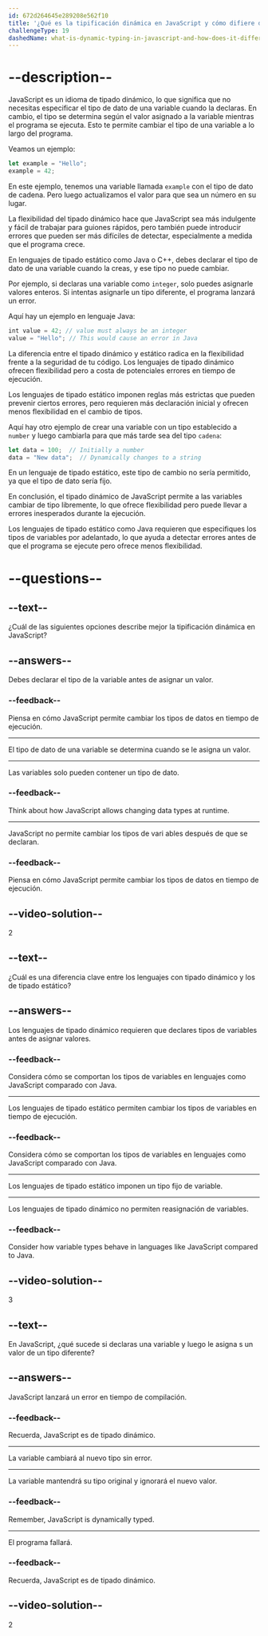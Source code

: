 ```yaml
---
id: 672d264645e289208e562f10
title: '¿Qué es la tipificación dinámica en JavaScript y cómo difiere de los lenguajes con tipado estático?'
challengeType: 19
dashedName: what-is-dynamic-typing-in-javascript-and-how-does-it-differ-from-statically-typed-languages
---
```


# --description--

JavaScript es un idioma de tipado dinámico, lo que significa que no necesitas especificar el tipo de dato de una variable cuando la declaras. En cambio, el tipo se determina según el valor asignado a la variable mientras el programa se ejecuta. Esto te permite cambiar el tipo de una variable a lo largo del programa.

Veamos un ejemplo:

```js
let example = "Hello";
example = 42;
```

En este ejemplo, tenemos una variable llamada `example` con el tipo de dato de cadena. Pero luego actualizamos el valor para que sea un número en su lugar.

La flexibilidad del tipado dinámico hace que JavaScript sea más indulgente y fácil de trabajar para guiones rápidos, pero también puede introducir errores que pueden ser más difíciles de detectar, especialmente a medida que el programa crece.

En lenguajes de tipado estático como Java o C++, debes declarar el tipo de dato de una variable cuando la creas, y ese tipo no puede cambiar.

Por ejemplo, si declaras una variable como `integer`, solo puedes asignarle valores enteros. Si intentas asignarle un tipo diferente, el programa lanzará un error.

Aquí hay un ejemplo en lenguaje Java:

```js
int value = 42; // value must always be an integer
value = "Hello"; // This would cause an error in Java
```

La diferencia entre el tipado dinámico y estático radica en la flexibilidad frente a la seguridad de tu código. Los lenguajes de tipado dinámico ofrecen flexibilidad pero a costa de potenciales errores en tiempo de ejecución.

Los lenguajes de tipado estático imponen reglas más estrictas que pueden prevenir ciertos errores, pero requieren más declaración inicial y ofrecen menos flexibilidad en el cambio de tipos.

Aquí hay otro ejemplo de crear una variable con un tipo establecido a `number` y luego cambiarla para que más tarde sea del tipo `cadena`:

```js
let data = 100;  // Initially a number
data = "New data";  // Dynamically changes to a string
```

En un lenguaje de tipado estático, este tipo de cambio no sería permitido, ya que el tipo de dato sería fijo.

En conclusión, el tipado dinámico de JavaScript permite a las variables cambiar de tipo libremente, lo que ofrece flexibilidad pero puede llevar a errores inesperados durante la ejecución.

Los lenguajes de tipado estático como Java requieren que especifiques los tipos de variables por adelantado, lo que ayuda a detectar errores antes de que el programa se ejecute pero ofrece menos flexibilidad.

# --questions--

## --text--

¿Cuál de las siguientes opciones describe mejor la tipificación dinámica en JavaScript?

## --answers--

Debes declarar el tipo de la variable antes de asignar un valor.

### --feedback--

Piensa en cómo JavaScript permite cambiar los tipos de datos en tiempo de ejecución.

---

El tipo de dato de una variable se determina cuando se le asigna un valor.

---

Las variables solo pueden contener un tipo de dato.

### --feedback--

Think about how JavaScript allows changing data types at runtime.

---

JavaScript no permite cambiar los tipos de vari ables después de que se declaran.

### --feedback--

Piensa en cómo JavaScript permite cambiar los tipos de datos en tiempo de ejecución.

## --video-solution--

2

## --text--

¿Cuál es una diferencia clave entre los lenguajes con tipado dinámico y los de tipado estático?

## --answers--

Los lenguajes de tipado dinámico requieren que declares tipos de variables antes de asignar valores.

### --feedback--

Considera cómo se comportan los tipos de variables en lenguajes como JavaScript comparado con Java.

---

Los lenguajes de tipado estático permiten cambiar los tipos de variables en tiempo de ejecución.

### --feedback--

Considera cómo se comportan los tipos de variables en lenguajes como JavaScript comparado con Java.

---

Los lenguajes de tipado estático imponen un tipo fijo de variable.

---

Los lenguajes de tipado dinámico no permiten reasignación de variables.

### --feedback--

Consider how variable types behave in languages like JavaScript compared to Java.

## --video-solution--

3

## --text--

En JavaScript, ¿qué sucede si declaras una variable y luego le asigna s un valor de un tipo diferente?

## --answers--

JavaScript lanzará un error en tiempo de compilación.

### --feedback--

Recuerda, JavaScript es de tipado dinámico.

---

La variable cambiará al nuevo tipo sin error.

---

La variable mantendrá su tipo original y ignorará el nuevo valor.

### --feedback--

Remember, JavaScript is dynamically typed.

---

El programa fallará.

### --feedback--

Recuerda, JavaScript es de tipado dinámico.

## --video-solution--

2
